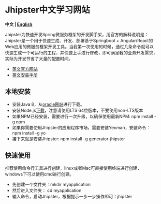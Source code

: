 # Jhipster中文学习网站

**中文 | [English](https://github.com/jhipster/generator-jhipster)**

Jhipster为快速开发Spring微服务框架的开发脚手架，用官方的解释说明是：Jhipster是一个用于快速生成、开发、部署基于Springboot + Angular/React的Web应用的微服务框架开发工具。当我第一次使用的时候，通过几条命令就可以快速生成一个可运行的工程，并快速上手进行修改，即可满足我的业务开发需求，实际为开发节省了大量的配置时间。

 * [英文官方网站](https://www.jhipster.tech)
 * [英文安装手册](https://www.jhipster.tech/installation/)

## 本地安装

 * 安装Java 8，从[oracle网站](http://www.oracle.com/technetwork/java/javase/downloads/index.html)进行下载。
 * 安装Node.js[下载](https://nodejs.org/)，注意请使用LTS 64位版本，不要使用non-LTS版本
 * 如果NPM已经安装，需要进行一次升级，以确保使用最新NPM: npm install -g npm
 * 如果你需要使用Jhipster的应用程序市场，需要安装Yeoman，安装命令：npm install -g yo
 * 接下来就是安装Jhipster: npm install -g generator-jhipster

## 快速使用
推荐使用命令行工具进行创建，linux或者Mac可直接使用终端进行创建，windows下可以使用cmd进行创建。
  * 先创建一个文件夹：mkdir myapplication
  * 然后进入文件夹： cd myapplication
  * 输入命令，启动Jhipster，根据提示一步一步操作即可：jhipster

